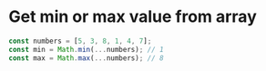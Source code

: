 # Get min or max value from array

```js
const numbers = [5, 3, 8, 1, 4, 7];
const min = Math.min(...numbers); // 1
const max = Math.max(...numbers); // 8
```
